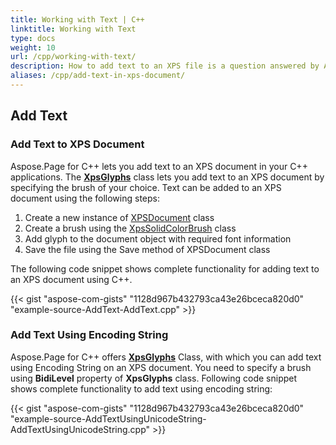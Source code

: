 ```yaml
---
title: Working with Text | C++
linktitle: Working with Text
type: docs
weight: 10
url: /cpp/working-with-text/
description: How to add text to an XPS file is a question answered by Aspose.Page API solution.  See how to use the functionality in C++
aliases: /cpp/add-text-in-xps-document/
---
```

## **Add Text**
### **Add Text to XPS Document**
Aspose.Page for C++ lets you add text to an XPS document in your C++ applications. The [**XpsGlyphs**](https://apireference.aspose.com/page/cpp/class/aspose.page.x_p_s.xps_model.xps_glyphs) class lets you add text to an XPS document by specifying the brush of your choice. Text can be added to an XPS document using the following steps:

1. Create a new instance of [XPSDocument](https://apireference.aspose.com/page/cpp/class/aspose.page.x_p_s.xps_document) class
1. Create a brush using the [XpsSolidColorBrush](https://apireference.aspose.com/page/cpp/class/aspose.page.x_p_s.xps_model.xps_solid_color_brush) class
1. Add glyph to the document object with required font information
1. Save the file using the Save method of XPSDocument class

The following code snippet shows complete functionality for adding text to an XPS document using C++.



{{< gist "aspose-com-gists" "1128d967b432793ca43e26bceca820d0" "example-source-AddText-AddText.cpp" >}}
### **Add Text Using Encoding String**
Aspose.Page for C++ offers [**XpsGlyphs**](https://apireference.aspose.com/page/cpp/class/aspose.page.x_p_s.xps_model.xps_glyphs) Class, with which you can add text using Encoding String on an XPS document. You need to specify a brush using **BidiLevel** property of **XpsGlyphs** class. Following code snippet shows complete functionality to add text using encoding string:



{{< gist "aspose-com-gists" "1128d967b432793ca43e26bceca820d0" "example-source-AddTextUsingUnicodeString-AddTextUsingUnicodeString.cpp" >}}
